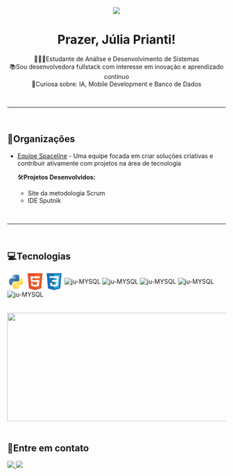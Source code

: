 <div align="center">
<img src="https://user-images.githubusercontent.com/74038190/226190894-18e959ba-d458-4a94-ac44-790190f2a947.gif" width="400">  
<h1>Prazer, Júlia Prianti!</h1>
</div>
<div align="center">
<p> 👩🏻‍💻Estudante de Análise e Desenvolvimento de Sistemas<br>
📚Sou desenvolvedora fullstack com interesse em inovação e aprendizado contínuo<br>
 📱Curiosa sobre: IA, Mobile Development e Banco de Dados</p>
</div>

</br>

---
 </br>
 
 ## 🏢Organizações

- [Equipe Spaceline](https://github.com/SPACELINE-API) - Uma equipe focada em criar soluções criativas e contribuir ativamente com projetos na área de tecnologia

  🛠️**Projetos Desenvolvidos:**
  - Site da metodologia Scrum
  - IDE Sputnik
  
</br>

---
</br>

## 💻Tecnologias
<div style="display: inline_block">
  <img align="center" alt="ju-Python" height="40" src="https://raw.githubusercontent.com/devicons/devicon/master/icons/python/python-original.svg">
  <img align="center" alt="ju-HTML" height="40" src="https://raw.githubusercontent.com/devicons/devicon/master/icons/html5/html5-original.svg">
  <img align="center" alt="ju-CSS" height="40" src="https://raw.githubusercontent.com/devicons/devicon/master/icons/css3/css3-original.svg">
  <img align="center" alt="ju-MYSQL" height="40" src="https://cdn.jsdelivr.net/gh/devicons/devicon@latest/icons/mysql/mysql-original.svg" />
  <img align="center" alt="ju-MYSQL" height="40" src="https://cdn.jsdelivr.net/gh/devicons/devicon@latest/icons/java/java-original.svg" />
  <img align="center" alt="ju-MYSQL" height="40" src="https://cdn.jsdelivr.net/gh/devicons/devicon@latest/icons/javascript/javascript-original.svg" />
  <img align="center" alt="ju-MYSQL" height="40" src="https://skills-icons.vercel.app/api/icons?i=ollama"/>
 <img align="center" alt="ju-MYSQL" height="40" src="https://go-skill-icons.vercel.app/api/icons?i=jax"/>
  </div>
  <br><br>
  <div align="center">
  <img src="https://user-images.githubusercontent.com/74038190/213760718-ca064723-1c29-4b82-985c-aadc7f57c090.gif" width="900" height="250">
  </div>

 

</br>
  
  ## 📮Entre em contato
  <a href="https://www.linkedin.com/in/julia-prianti/" target="_blank"><img src="https://img.shields.io/badge/-LinkedIn-%230077B5?style=for-the-badge&logo=linkedin&logoColor=white" height="30"  target="_blank">
  <a href = "mailto:julia.prianti2005@gmail.com"><img src="https://img.shields.io/badge/-Gmail-%23333?style=for-the-badge&logo=gmail&logoColor=white" height="30"  target="_blank"></a>
